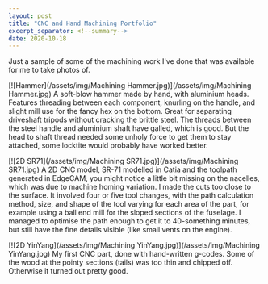 ```yaml
---
layout: post
title: "CNC and Hand Machining Portfolio"
excerpt_separator: <!--summary-->
date: 2020-10-18
---
```

Just a sample of some of the machining work I've done that was available for me to take photos of.
 <!--summary-->


[![Hammer](/assets/img/Machining Hammer.jpg)](/assets/img/Machining Hammer.jpg)
A soft-blow hammer made by hand, with aluminium heads. Features threading between each component, knurling on the handle, and slight mill use for the fancy hex on the bottom.
Great for separating driveshaft tripods without cracking the brittle steel.
The threads between the steel handle and aluminium shaft have galled, which is good. But the head to shaft thread needed some unholy force to get them to stay attached, some locktite would probably have worked better.


[![2D SR71](/assets/img/Machining SR71.jpg)](/assets/img/Machining SR71.jpg)
A 2D CNC model, SR-71 modelled in Catia and the toolpath generated in EdgeCAM, you might notice a little bit missing on the nacelles, which was due to machine homing variation. I made the cuts too close to the surface.
It involved four or five tool changes, with the path calculation method, size, and shape of the tool varying for each area of the part, for example using a ball end mill for the sloped sections of the fuselage. I managed to optimise the path enough to get it to 40-something minutes, but still have the fine details visible (like small vents on the engine).


[![2D YinYang](/assets/img/Machining YinYang.jpg)](/assets/img/Machining YinYang.jpg)
My first CNC part, done with hand-written g-codes. Some of the wood at the pointy sections (tails) was too thin and chipped off. Otherwise it turned out pretty good.